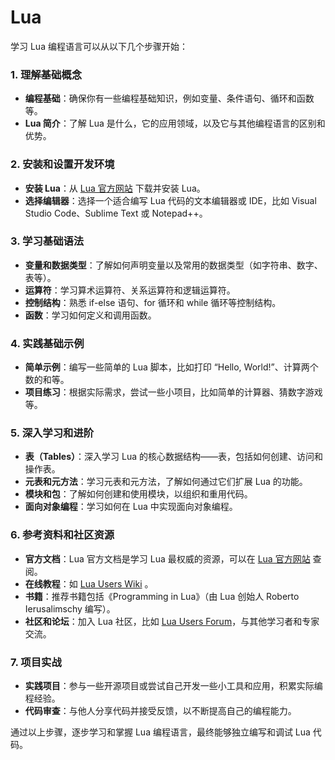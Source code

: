 # Lua

学习 Lua 编程语言可以从以下几个步骤开始：

### 1. **理解基础概念**

- **编程基础**：确保你有一些编程基础知识，例如变量、条件语句、循环和函数等。
- **Lua 简介**：了解 Lua 是什么，它的应用领域，以及它与其他编程语言的区别和优势。

### 2. **安装和设置开发环境**

- **安装 Lua**：从 [Lua 官方网站](https://www.lua.org/) 下载并安装 Lua。
- **选择编辑器**：选择一个适合编写 Lua 代码的文本编辑器或 IDE，比如 Visual Studio Code、Sublime Text 或 Notepad++。

### 3. **学习基础语法**

- **变量和数据类型**：了解如何声明变量以及常用的数据类型（如字符串、数字、表等）。
- **运算符**：学习算术运算符、关系运算符和逻辑运算符。
- **控制结构**：熟悉 if-else 语句、for 循环和 while 循环等控制结构。
- **函数**：学习如何定义和调用函数。

### 4. **实践基础示例**

- **简单示例**：编写一些简单的 Lua 脚本，比如打印 “Hello, World!”、计算两个数的和等。
- **项目练习**：根据实际需求，尝试一些小项目，比如简单的计算器、猜数字游戏等。

### 5. **深入学习和进阶**

- **表（Tables）**：深入学习 Lua 的核心数据结构——表，包括如何创建、访问和操作表。
- **元表和元方法**：学习元表和元方法，了解如何通过它们扩展 Lua 的功能。
- **模块和包**：了解如何创建和使用模块，以组织和重用代码。
- **面向对象编程**：学习如何在 Lua 中实现面向对象编程。

### 6. **参考资料和社区资源**

- **官方文档**：Lua 官方文档是学习 Lua 最权威的资源，可以在 [Lua 官方网站](https://www.lua.org/docs.html) 查阅。
- **在线教程**：如 [Lua Users Wiki](https://lua-users.org/wiki/TutorialDirectory) 。
- **书籍**：推荐书籍包括《Programming in Lua》（由 Lua 创始人 Roberto Ierusalimschy 编写）。
- **社区和论坛**：加入 Lua 社区，比如 [Lua Users Forum](https://lua-users.org/lists/lua-l/)，与其他学习者和专家交流。

### 7. **项目实战**

- **实践项目**：参与一些开源项目或尝试自己开发一些小工具和应用，积累实际编程经验。
- **代码审查**：与他人分享代码并接受反馈，以不断提高自己的编程能力。

通过以上步骤，逐步学习和掌握 Lua 编程语言，最终能够独立编写和调试 Lua 代码。
